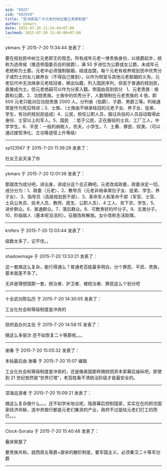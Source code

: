 ```yaml
---
aid: "9025"
zid: "602910"
title: "坚决提高广大元老的地位建立贵族制度"
author: ykmars
date: 2015-07-20 11:34:44+07:00
lastmod: 2015-07-20 15:40:00+07:00
---
```


ykmars 于 2015-7-20 11:34:44 发表了：

要在规划民中树立元老即王的观念。所有成年元老一律贵族身份，以侯爵起步，统称为选帝侯（推选帝国委员会的侯爵），满 50 岁进位为公爵或女公爵。未成年元老统称为士爵。元老中必须强制联姻，结成血盟。每个元老有收养规划民中优秀分子或烈士的女儿做养女（不得自己推到），以作为侧室与其他元老联姻的义务。元老后代中无法继承元老桂冠者，移出仙籍，列入国民序列，但高于普通的规划民，直接成为士。但元老绝嗣可以作为分家入籍。帝国由高到低分   1、元老贵族：侯爵和公爵。2、功勋贵族。士族中的优秀分子，人数限制在元老贵族的 4 倍，即 500 元老只能对应功勋贵族 2000 人。分列侯（伯爵）、子爵、男爵三等。列侯通常是作为死后特进；3、士族、（士族由不继承桂冠的元老子女、养子女、徒弟、学生，有功的规划民组成）4、公民，担任公职人员，服过兵役的人员自动取得此身份、士官以上的军人。5、国民   ：低于公民，正在服役的士兵、工厂工人，中学学生。6、平民：一般的纳税人，农夫，小学生。7、土著、罪民、奴隶。（可以通过接受净化、立功等途径上升等级）

---

xp123567 于 2015-7-20 11:39:29 发表了：

杜女王会天诛了你

---

ykmars 于 2015-7-20 12:01:38 发表了：

那就改为成分吧，讲出身，讲成分这个总正确吧。元老改成政委，政委决定一切。成分分为：1、政委（元老）、2、教导员（元老非继承席位子女、徒弟、学生、养子女）、3、指导员（高级规划民干部）、3、革命军人和革命干部（军官、士官、士兵公务员、技术人员、教师、医生、公职人员）、4 工人、贫下农、学生，5、进步群众。6、普通群众。7、落后群众。8、可教育好的坏分子。9、五类分子。10、阶级敌人（基本呢没活的）。征服改称解放。女仆改称生活助理。

---

knifers 于 2015-7-20 12:03:44 发表了：

级数太多了，记不住。。

---

shadowmage 于 2015-7-20 13:53:21 发表了：

这一套搞这么复杂，能行得通么？普通老百姓最多明白，分个罪民、平民、贵族，基本就差不多了。

无非是理想国那一套，统治者、护卫者、被统治者、罪民这么个划分吧

---

十全武功陈弘历 于 2015-7-20 14:30:05 发表了：

工业化社会和等级制度是冲突的

---

琼府县办刘主任 于 2015-7-20 14:58:15 发表了：

搞这么多层次 还不如恢复二十等爵呢。。。

---

谢春 于 2015-7-20 15:05:32 发表了：

本帖最后由 谢春 于 2015-7-20 15:07 编辑

工业化社会和等级制度是冲突的，还是像美国那样搞财团资本家幕后操纵吧，即使到 21 世纪依然是“世界灯塔”，老百姓看不清统治阶级才是最安全的。

---

深海巡游者 于 2015-7-20 15:09:21 发表了：

搞这么复杂做什么。。。还不如学米地瓜呢，隐居幕后控制国家，实实在在的抓住国家经济命脉，连中央银行都是元老们集资的产业，政府不过是给元老们打工的而已。。。

---

Clock-Sonata 于 2015-7-20 15:40:48 发表了：

叠床架屋了

要贵族共和，就西周五等爵+唐宋的散阶制度，要军国主义，必须秦汉二十等军功爵

---

